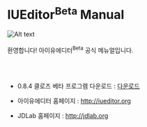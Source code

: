 # IUEditor<sup>Beta</sup> Manual 
![Alt text](/img/mail-beta.png)<br /><br />
환영합니다! 아이유에디터<sup>Beta</sup> 공식 메뉴얼입니다.<br/>


<br /><br />
* 0.8.4 클로즈 베타 프로그램 다운로드 : <a href="#" target="_blank">다운로드</a>

* 아이유에디터 홈페이지 : <a href="http://iueditor.org/" target="_blank">http://iueditor.org</a>

* JDLab 홈페이지 : <a href="http://jdlab.org/" target="_blank">http://jdlab.org</a>
